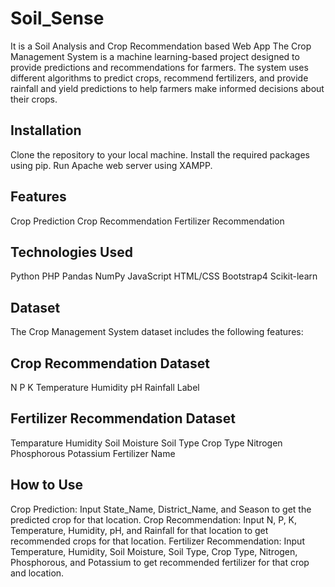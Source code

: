 # Soil_Sense
It is a Soil Analysis and Crop Recommendation based Web App
The Crop Management System is a machine learning-based project designed to provide predictions and recommendations for farmers. The system uses different algorithms to predict crops, recommend fertilizers, and provide rainfall and yield predictions to help farmers make informed decisions about their crops.

## Installation
Clone the repository to your local machine.
Install the required packages using pip.
Run Apache web server using XAMPP.
## Features
Crop Prediction
Crop Recommendation
Fertilizer Recommendation
## Technologies Used
Python
PHP
Pandas
NumPy
JavaScript
HTML/CSS
Bootstrap4
Scikit-learn
## Dataset
The Crop Management System dataset includes the following features:


## Crop Recommendation Dataset
N
P
K
Temperature
Humidity
pH
Rainfall
Label
## Fertilizer Recommendation Dataset
Temparature
Humidity
Soil Moisture
Soil Type
Crop Type
Nitrogen
Phosphorous
Potassium
Fertilizer Name
## How to Use
Crop Prediction: Input State_Name, District_Name, and Season to get the predicted crop for that location.
Crop Recommendation: Input N, P, K, Temperature, Humidity, pH, and Rainfall for that location to get recommended crops for that location.
Fertilizer Recommendation: Input Temperature, Humidity, Soil Moisture, Soil Type, Crop Type, Nitrogen, Phosphorous, and Potassium to get recommended fertilizer for that crop and location.
